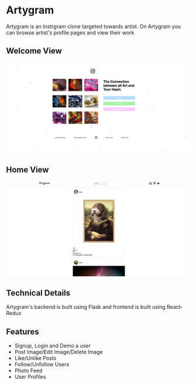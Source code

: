 # Artygram

Artygram is an Instrgram clone targeted towards artist. On Artygram you can browse artist's profile pages and view their work 

## Welcome View 

![welcome](artygram.png) 

## Home View

![homepage](artygram_homeView.png) 

## Technical Details

Artygram's backend is built using Flask and frontend is built using React-Redux 

## Features 

- Signup, Login and Demo a user 
- Post Image/Edit Image/Delete Image 
- Like/Unlike Posts
- Follow/Unfollow Users 
- Photo Feed
- User Profiles
